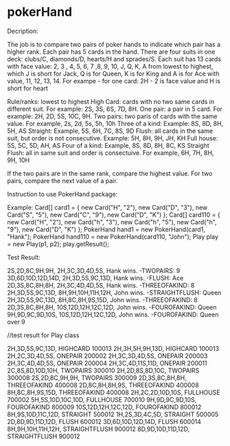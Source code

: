 # pokerHand
 
Decription:

The job is to compare two pairs of poker hands to indicate which pair has a higher rank. Each pair has 5 cards in the hand.
There are four suits in one deck: clubs/C, diamonds/D, hearts/H and sprades/S. Each suit has 13 cards with face value: 2, 3 , 4, 5, 6, 7 ,8, 9, 10, J, Q, K, A from lowest to highest, which J is short for Jack, Q is for Queen, K is for King and A is for Ace with value, 11, 12, 13, 14.
For exampe - for one card:
2H - 2 is face value and H is short for heart


Rule/ranks: lowest to highest
High Card: cards with no two same cards in different suit. For example: 2S, 3S, 6S, 7D, 8H. 
One pair: a pair in 5 card. For example: 2H, 2D, 5S, 10C, 9H.
Two pairs: two paris of cards with the same value. For example, 2s, 2d, 5s, 5h, 10h
Three of a kind: Example: 8S, 8D, 8H, 5H, AS
Straight: Example, 5S, 6H, 7C, 8S, 9D
Flush: all cards in the same suit, but order is not consecutive. Example: 5H, 8H, 9H, JH, KH
Full house: 5S, 5C, 5D, AH, AS
Four of a kind: Example, 8S, 8D, 8H, 8C, KS
Straight Flush: all in same suit and order is consectuive. For example, 6H, 7H, 8H, 9H, 10H

If the two pairs are in the same rank, compare the highest value. For two pairs, compare the next value of a pair. 

Instruction to use PokerHand package:

Example:
Card[] card1 = { new Card("H", "2"), new Card("D", "3"), new Card("S", "5"), new Card("C", "9"),	new Card("D", "K") };
Card[] card110 = { new Card("H", "2"), new Card("h", "3"), new Card("h", "5"), new Card("h", "9"),	new Card("D", "K") };
PokerHand hand1 = new PokerHand(card1, "Hank");
PokerHand hand110 = new PokerHand(card110, "John");
Play play = new Play(p1, p2);
		play.getResult();
  
Test Result:

2S,2D,8C,9H,9H,
2H,3C,3D,4D,5S,
Hank wins. -TWOPAIRS: 9
3D,6D,10D,12D,14D,
2H,3D,5S,9C,13D,
Hank wins. -FLUSH: Ace
2D,3S,8C,8H,8H,
2H,3C,4D,4D,5S,
Hank wins. -THREEOFAKIND: 8
2H,3D,5S,9C,13D,
8H,9H,10H,11H,12H,
John wins. -STRAIGHTFLUSH: Queen
2H,3D,5S,9C,13D,
8H,8C,8H,9S,15D,
John wins. -THREEOFAKIND: 8
2D,3S,8C,8H,8H,
10S,12D,12H,12C,12D,
John wins. -FOUROFAKIND: Queen
9H,9D,9C,9D,10S,
10S,12D,12H,12C,12D,
John wins. -FOUROFAKIND: Queen over 9
 
 //test result for Play class
 
 2H,3D,5S,9C,13D,
 HIGHCARD  100013
2H,3H,5H,9H,13D,
 HIGHCARD  100013
2H,2C,3D,4D,5S,
 ONEPAIR  200002
2H,3C,3D,4D,5S,
 ONEPAIR  200003
2H,3C,4D,4D,5S,
 ONEPAIR  200004
2H,3C,4D,11S,11D,
 ONEPAIR  200011
2C,8S,8D,10D,10H,
 TWOPAIRS  300010
2H,2D,8S,8D,10C,
 TWOPAIRS  300008
2S,2D,8C,9H,9H,
 TWOPAIRS  300009
2D,3S,8C,8H,8H,
 THREEOFAKIND  400008
2D,8C,8H,8H,9S,
 THREEOFAKIND  400008
8H,8C,8H,9S,15D,
 THREEOFAKIND  400008
2H,2C,2D,10D,10S,
 FULLHOUSE  700002
5H,5S,10D,10C,10D,
 FULLHOUSE  700010
9H,9D,9C,9D,10S,
 FOUROFAKIND  800009
10S,12D,12H,12C,12D,
 FOUROFAKIND  800012
8H,9S,10D,11C,12D,
 STRAIGHT  500012
1H,2S,3D,4C,5D,
 STRAIGHT  500005
2D,8D,9D,11D,12D,
 FLUSH  600012
3D,6D,10D,12D,14D,
 FLUSH  600014
8H,9H,10H,11H,12H,
 STRAIGHTFLUSH  900012
8D,9D,10D,11D,12D,
 STRAIGHTFLUSH  900012


